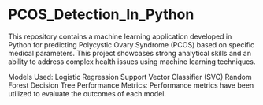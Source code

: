 # PCOS_Detection_In_Python

This repository contains a machine learning application developed in Python for predicting Polycystic Ovary Syndrome (PCOS) based on specific medical parameters. This project showcases strong analytical skills and an ability to address complex health issues using machine learning techniques.

Models Used: 
    Logistic Regression
    Support Vector Classifier (SVC)
    Random Forest
    Decision Tree
Performance Metrics:
    Performance metrics have been utilized to evaluate the outcomes of each model.

